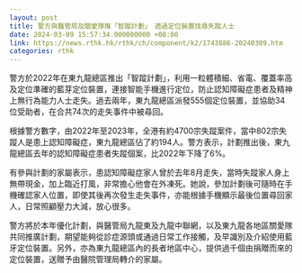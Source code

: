 ```yaml
---
layout: post
title: 警方與醫管局及關愛隊推「智蹤計劃」　透過定位裝置找尋失蹤人士
date: 2024-03-09 15:57:34.000000000 +08:00
link: https://news.rthk.hk/rthk/ch/component/k2/1743886-20240309.htm
categories: rthk
---
```


警方於2022年在東九龍總區推出「智蹤計劃」，利用一粒體積細、省電、覆蓋率高及定位準確的藍芽定位裝置，連接智能手機進行定位，防止認知障礙症患者及精神上無行為能力人士走失。過去兩年，東九龍總區派發555個定位裝置，並協助34位受助者，在合共74次的走失事件中被尋回。

根據警方數字，由2022年至2023年，全港有約4700宗失蹤案件，當中802宗失蹤人是患上認知障礙症，東九龍總區佔了約194人。警方表示，計劃推出後，東九龍總區去年的認知障礙症患者失蹤個案，比2022年下降了6%。

有參與計劃的家屬表示，患認知障礙症家人曾於去年8月走失，當時失蹤家人身上無帶現金，加上臨近打風，非常擔心他會在外凍死。她說，參加計劃後可隨時在手機確認家人位置，即使其後再次發生走失事件，亦能根據手機顯示最後位置尋回家人，日常照顧壓力大減，放心很多。

警方將於本年優化計劃，與醫管局九龍東及九龍中聯網，以及東九龍各地區關愛隊共同推廣計劃，期望能夠從診症源頭或通過日常工作接觸，及早識別及介紹使用藍牙定位裝置。另外，亦為東九龍總區內的長者地區中心，提供過千個由捐贈而來的定位裝置，送贈予由醫院管理局轉介的家屬。
